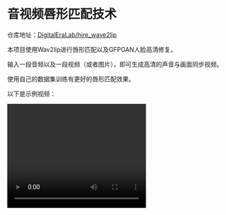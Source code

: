 # 音视频唇形匹配技术

仓库地址：[DigitalEraLab/hire_wave2lip](https://github.com/DigitalEraLab/hire_wave2lip)

本项目使用Wav2lip进行唇形匹配以及GFPGAN人脸高清修复。

输入一段音频以及一段视频（或者图片），即可生成高清的声音与画面同步视频。

使用自己的数据集训练有更好的唇形匹配效果。

以下是示例视频：

<video width="320" height="240" controls>
  <source src="video/媒体1.mp4" type="video/mp4">
  您的浏览器不支持 HTML5 视频播放。
</video>
